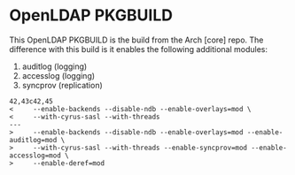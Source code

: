 # OpenLDAP PKGBUILD

This OpenLDAP PKGBUILD is the build from the Arch [core] repo. The difference with this build is it enables the following additional modules:

1. auditlog  (logging)
2. accesslog (logging)
3. syncprov  (replication)

```
42,43c42,45
<     --enable-backends --disable-ndb --enable-overlays=mod \
<     --with-cyrus-sasl --with-threads
---
>     --enable-backends --disable-ndb --enable-overlays=mod --enable-auditlog=mod \
>     --with-cyrus-sasl --with-threads --enable-syncprov=mod --enable-accesslog=mod \
>     --enable-deref=mod 
```
